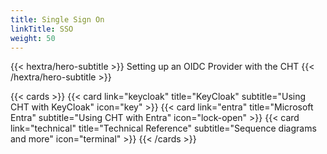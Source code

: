 ```yaml
---
title: Single Sign On
linkTitle: SSO
weight: 50
---
```


{{< hextra/hero-subtitle >}}
  Setting up an OIDC Provider with the CHT
{{< /hextra/hero-subtitle >}}

{{< cards >}}
  {{< card link="keycloak" title="KeyCloak" subtitle="Using CHT with KeyCloak" icon="key" >}}
  {{< card link="entra" title="Microsoft Entra" subtitle="Using CHT with Entra" icon="lock-open" >}}
  {{< card link="technical" title="Technical Reference" subtitle="Sequence diagrams and more" icon="terminal" >}}
{{< /cards >}}
